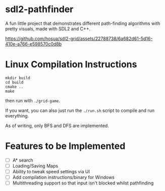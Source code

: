 # sdl2-pathfinder

A fun little project that demonstrates different path-finding algorithms with pretty visuals, made with SDL2 and C++.

https://github.com/hosua/sdl2-grid/assets/22788738/6a682d61-5d16-410e-a766-e598570c0d8b

# Linux Compilation Instructions
```
mkdir build
cd build
cmake ..
make
```
then run with `./grid-game`.

If you want, you can also just run the `./run.sh` script to compile and run everything.

As of writing, only BFS and DFS are implemented.

# Features to be Implemented
- [ ] A* search 
- [ ] Loading/Saving Maps
- [ ] Ability to tweak speed settings via UI
- [ ] Add compilation instructions/binary for Windows
- [ ] Multithreading support so that input isn't blocked whilst pathfinding
